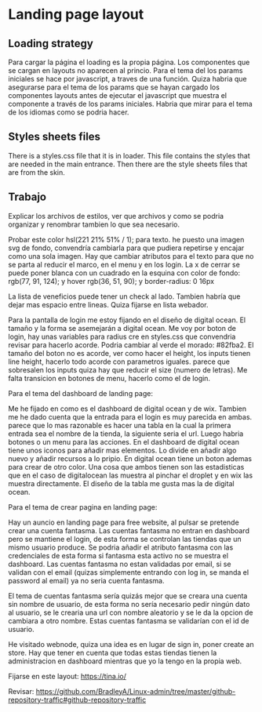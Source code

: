 Landing page layout
===================

## Loading strategy

Para cargar la página el loading es la propia página. Los componentes que se cargan en layouts no aparecen al princio. Para el tema del los params iniciales se hace por javascript, a traves de una función. Quiza habria que asegurarse para el tema de los params que se hayan cargado los componentes layouts antes de ejecutar el javascript que muestra el componente a través de los params iniciales. Habria que mirar para el tema de los idiomas como se podria hacer.

## Styles sheets files

There is a styles.css file that it is in loader. This file contains the styles that are needed in the main entrance. Then there are the style sheets files that are from the skin.



## Trabajo

Explicar los archivos de estilos, ver que archivos y como se podria organizar y renombrar tambien lo que sea necesario.

Probar este color hsl(221 21% 51% / 1); para texto. he puesto una imagen svg de fondo, convendría cambiarla para que pudiera repetirse y encajar como una sola imagen. Hay que cambiar atributos para el texto para que no se parta al reducir el marco, en el menu y en los login.
La x de cerrar se puede poner blanca con un cuadrado en la esquina con color de fondo: rgb(77, 91, 124); y hover rgb(36, 51, 90); y border-radius: 0 16px

La lista de veneficios puede tener un check al lado. Tambien habría que dejar mas espacio entre lineas. Quiza fijarse en lista webador.

Para la pantalla de login me estoy fijando en el diseño de digital ocean. El tamaño y la forma se asemejarán a digital ocean.
Me voy por boton de login, hay unas variables para radius cre en styles.css que convendria revisar para hacerlo acorde. Podria cambiar al verde el morado: #82fba2. El tamaño del boton no es acorde, ver como hacer el height, los inputs tienen line height, hacerlo todo acorde con parametros iguales. parece que sobresalen los inputs quiza hay que reducir el size (numero de letras). Me falta transicion en botones de menu, hacerlo como el de login.

Para el tema del dashboard de landing page:

Me he fijado en como es el dashboard de digital ocean y de wix. Tambien me he dado cuenta que la entrada para el login es muy parecida en ambas. parece que lo mas razonable es hacer una tabla en la cual la primera entrada sea el nombre de la tienda, la siguiente seria el url. Luego habria botones o un menu para las acciones. En el dashboard de digital ocean tiene unos iconos para añadir mas elementos. Lo divide en añadir algo nuevo y añadir recursos a lo pripio. En digital ocean tiene un boton ademas para crear de otro color. Una cosa que ambos tienen son las estadisticas que en el caso de digitalocean las muestra al pinchar el droplet y en wix las muestra directamente.
El diseño de la tabla me gusta mas la de digital ocean.

Para el tema de crear pagina en landing page:

Hay un auncio en landing page para free website, al pulsar se pretende crear una cuenta fantasma. Las cuentas fantasma no entran en dashboard pero se mantiene el login, de esta forma se controlan las tiendas que un mismo usuario produce. Se podria añadir el atributo fantasma con las credenciales de esta forma si fantasma esta activo no se muestra el dashboard. Las cuentas fantasma no estan validadas por email, si se validan con el email (quizas simplemente entrando con log in, se manda el password al email) ya no seria cuenta fantasma.

El tema de cuentas fantasma sería quizás mejor que se creara una cuenta sin nombre de usuario, de esta forma no sería necesario pedir ningún dato al usuario, se le crearia una url con nombre aleatorio y se le da la opcion de cambiara a otro nombre. Estas cuentas fantasma se validarían con el id de usuario.

He visitado webnode, quiza una idea es en lugar de sign in, poner create an store. Hay que tener en cuenta que todas estas tiendas tienen la administracion en dashboard mientras que yo la tengo en la propia web.

Fijarse en este layout: https://tina.io/

Revisar:
https://github.com/BradleyA/Linux-admin/tree/master/github-repository-traffic#github-repository-traffic
